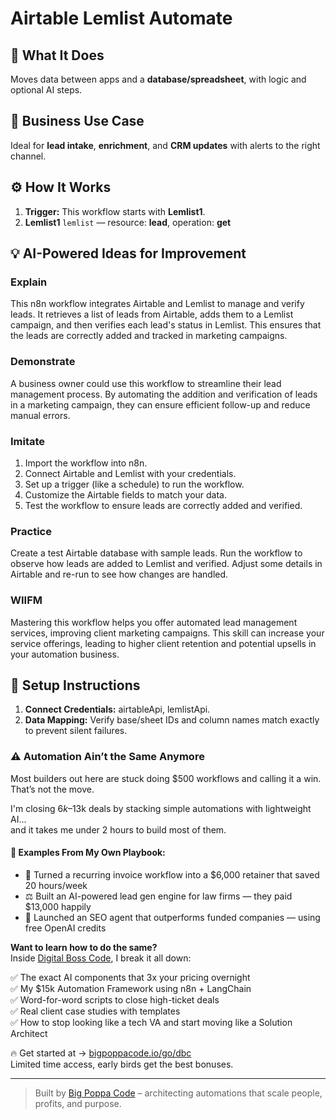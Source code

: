 # Airtable Lemlist Automate
  ## 🚀 What It Does
  Moves data between apps and a **database/spreadsheet**, with logic and optional AI steps.
  
  ## 💼 Business Use Case
  Ideal for **lead intake**, **enrichment**, and **CRM updates** with alerts to the right channel.
  
  ## ⚙️ How It Works
  1. **Trigger:** This workflow starts with **Lemlist1**.
  2. **Lemlist1** `lemlist` — resource: **lead**, operation: **get**
  
  ## 💡 AI-Powered Ideas for Improvement
  ### Explain
This n8n workflow integrates Airtable and Lemlist to manage and verify leads. It retrieves a list of leads from Airtable, adds them to a Lemlist campaign, and then verifies each lead's status in Lemlist. This ensures that the leads are correctly added and tracked in marketing campaigns.

### Demonstrate
A business owner could use this workflow to streamline their lead management process. By automating the addition and verification of leads in a marketing campaign, they can ensure efficient follow-up and reduce manual errors.

### Imitate
1. Import the workflow into n8n.
2. Connect Airtable and Lemlist with your credentials.
3. Set up a trigger (like a schedule) to run the workflow.
4. Customize the Airtable fields to match your data.
5. Test the workflow to ensure leads are correctly added and verified.

### Practice
Create a test Airtable database with sample leads. Run the workflow to observe how leads are added to Lemlist and verified. Adjust some details in Airtable and re-run to see how changes are handled.

### WIIFM
Mastering this workflow helps you offer automated lead management services, improving client marketing campaigns. This skill can increase your service offerings, leading to higher client retention and potential upsells in your automation business.
  
  ## 🔧 Setup Instructions
  1. **Connect Credentials:** airtableApi, lemlistApi.
2. **Data Mapping:** Verify base/sheet IDs and column names match exactly to prevent silent failures.
  
### ⚠️ Automation Ain’t the Same Anymore

Most builders out here are stuck doing $500 workflows and calling it a win.  
That’s not the move.  

I'm closing $6k–$13k deals by stacking simple automations with lightweight AI...  
and it takes me under 2 hours to build most of them.

#### 🧠 Examples From My Own Playbook:
- 🔁 Turned a recurring invoice workflow into a $6,000 retainer that saved 20 hours/week  
- ⚖️ Built an AI-powered lead gen engine for law firms — they paid $13,000 happily  
- 🚀 Launched an SEO agent that outperforms funded companies — using free OpenAI credits  

**Want to learn how to do the same?**  
Inside [Digital Boss Code](https://bigpoppacode.io/go/dbc), I break it all down:

✅ The exact AI components that 3x your pricing overnight  
✅ My $15k Automation Framework using n8n + LangChain  
✅ Word-for-word scripts to close high-ticket deals  
✅ Real client case studies with templates  
✅ How to stop looking like a tech VA and start moving like a Solution Architect  

🔥 Get started at → [bigpoppacode.io/go/dbc](https://bigpoppacode.io/go/dbc)  
Limited time access, early birds get the best bonuses.

---
> Built by [Big Poppa Code](https://bigpoppacode.io) – architecting automations that scale people, profits, and purpose.
  